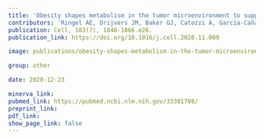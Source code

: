 ```yaml
---
title: 'Obesity shapes metabolism in the tumor microenvironment to suppress anti-tumor immunity.'
contributors: 'Ringel AE, Drijvers JM, Baker GJ, Catozzi A, García-Cañaveras JC, Gassaway BM, Miller BC, ... Haigis MC. (2020).'
publication: Cell, 183(7), 1848-1866.e26.
publication_link: https://doi.org/10.1016/j.cell.2020.11.009

image: publications/obesity-shapes-metabolism-in-the-tumor-microenvironment-to-suppress-anti-tumor-immunity.PNG

group: other

date: 2020-12-23

minerva_link:
pubmed_link: https://pubmed.ncbi.nlm.nih.gov/33301708/
preprint_link:
pdf_link:
show_page_link: false
---
```

